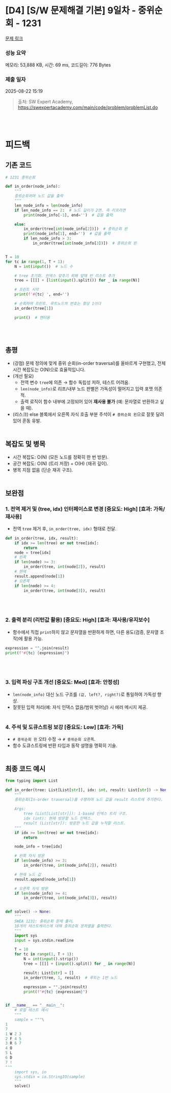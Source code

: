 # [D4] [S/W 문제해결 기본] 9일차 - 중위순회 - 1231 

[문제 링크](https://swexpertacademy.com/main/code/problem/problemDetail.do?contestProbId=AV140YnqAIECFAYD) 

### 성능 요약

메모리: 53,888 KB, 시간: 69 ms, 코드길이: 776 Bytes

### 제출 일자

2025-08-22 15:19

> 출처: SW Expert Academy, https://swexpertacademy.com/main/code/problem/problemList.do

<br><br>
# 피드백
## 기존 코드
~~~python
# 1231 중위순회

def in_order(node_info):
    """
    중위순회하며 노드 값을 출력
    """
    len_node_info = len(node_info)
    if len_node_info == 2:  # 노드 길이가 2면. 즉 리프라면
        print(node_info[-1], end='')  # 값을 출력

    else:
        in_order(tree[int(node_info[2])])  # 중위순회 왼
        print(node_info[1], end='')  # 값을 출력
        if len_node_info > 3:
            in_order(tree[int(node_info[3])])  # 중위순회 왼


T = 10
for tc in range(1, T + 1):
    N = int(input())  # 노드 수

    # tree 초기화. 인덱스 맞추기 위해 앞에 빈 리스트 추가
    tree = [[]] + [list(input().split()) for _ in range(N)]

    # 프린트 시작
    print(f'#{tc} ', end='')

    # 순회하며 프린트. 루트노드의 번호는 항상 1이다
    in_order(tree[1])

    print()  # 엔터용
~~~
<br><br>

## 총평
- (강점) 문제 정의에 맞게 중위 순회(in-order traversal)를 올바르게 구현했고, 전체 시간 복잡도는 O(N)으로 효율적입니다.
- (개선 필요) 
  - 전역 변수 `tree`에 의존 → 함수 독립성 저하, 테스트 어려움.
  - `len(node_info)`로 리프/내부 노드 판별은 가독성이 떨어지고 입력 포맷 의존적.
  - 출력 로직이 함수 내부에 고정되어 있어 **재사용 불가** (예: 문자열로 반환하고 싶을 때).
- (리스크) else 블록에서 오른쪽 자식 호출 부분 주석이 `# 중위순회 왼`으로 잘못 달려 있어 혼동 유발.
<br><br>

## 복잡도 및 병목
- 시간 복잡도: O(N) (모든 노드를 정확히 한 번 방문).
- 공간 복잡도: O(N) (트리 저장) + O(H) (재귀 깊이).
- 병목 지점 없음 (단순 재귀 구조).
<br><br>

## 보완점
### 1. 전역 제거 및 (tree, idx) 인터페이스로 변경  [중요도: High] [효과: 가독/재사용]
- 전역 `tree` 제거 후, `in_order(tree, idx)` 형태로 전달.
~~~python
def in_order(tree, idx, result):
    if idx >= len(tree) or not tree[idx]:
        return
    node = tree[idx]
    # 왼쪽
    if len(node) >= 3:
        in_order(tree, int(node[2]), result)
    # 현재
    result.append(node[1])
    # 오른쪽
    if len(node) >= 4:
        in_order(tree, int(node[3]), result)
~~~
<br><br>

### 2. 출력 분리 (리턴값 활용)  [중요도: High] [효과: 재사용/유지보수]
- 함수에서 직접 `print`하지 않고 문자열을 반환하게 하면, 다른 용도(검증, 문자열 조작)에 활용 가능.
~~~python
expression = "".join(result)
print(f"#{tc} {expression}")
~~~
<br><br>

### 3. 입력 파싱 구조 개선  [중요도: Med] [효과: 안정성]
- `len(node_info)` 대신 노드 구조를 `(값, left?, right?)`로 통일하여 가독성 향상.
- 잘못된 입력 처리(예: 자식 인덱스 없음/범위 벗어남) 시 에러 메시지 제공.
<br><br>

### 4. 주석 및 도큐스트링 보강  [중요도: Low] [효과: 가독]
- `# 중위순회 왼` 오타 수정 → `# 중위순회 오른쪽`.
- 함수 도큐스트링에 반환 타입과 동작 설명을 명확히 기술.
<br><br>

## 최종 코드 예시
~~~python
from typing import List

def in_order(tree: List[List[str]], idx: int, result: List[str]) -> None:
    """
    중위순회(In-order traversal)를 수행하며 노드 값을 result 리스트에 추가한다.
    
    Args:
        tree (List[List[str]]): 1-based 인덱스 트리 구조.
        idx (int): 현재 방문할 노드 인덱스.
        result (List[str]): 방문한 노드 값을 누적할 리스트.
    """
    if idx >= len(tree) or not tree[idx]:
        return

    node_info = tree[idx]

    # 왼쪽 자식 방문
    if len(node_info) >= 3:
        in_order(tree, int(node_info[2]), result)

    # 현재 노드 값
    result.append(node_info[1])

    # 오른쪽 자식 방문
    if len(node_info) >= 4:
        in_order(tree, int(node_info[3]), result)


def solve() -> None:
    """
    SWEA 1231: 중위순회 문제 풀이.
    10개의 테스트케이스에 대해 중위순회 문자열을 출력한다.
    """
    import sys
    input = sys.stdin.readline

    T = 10
    for tc in range(1, T + 1):
        N = int(input().strip())
        tree = [[]] + [input().split() for _ in range(N)]

        result: List[str] = []
        in_order(tree, 1, result)  # 루트는 1번 노드

        expression = "".join(result)
        print(f"#{tc} {expression}")


if __name__ == "__main__":
    # 로컬 테스트 예시
    """
    sample = """\
1
7
1 W 2 3
2 F 4 5
3 R 6 7
4 O
5 L
6 D
7 !
"""
    import sys, io
    sys.stdin = io.StringIO(sample)
    """
    solve()
~~~
